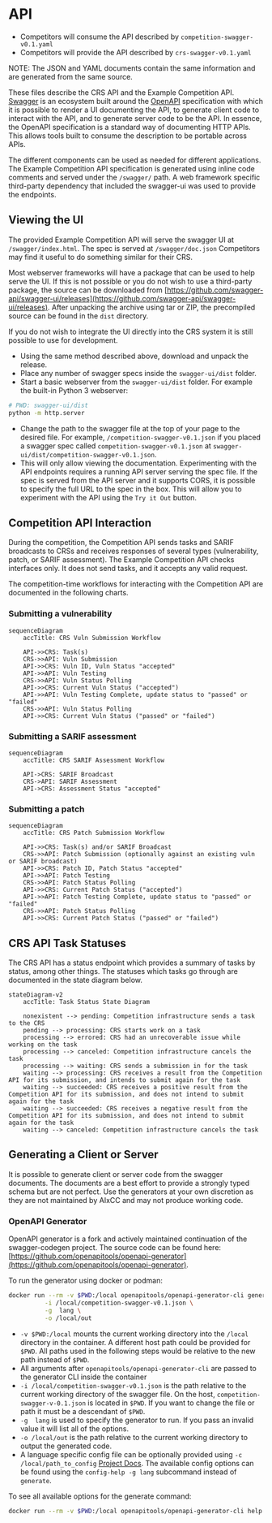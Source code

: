 # API

- Competitors will consume the API described by `competition-swagger-v0.1.yaml`
- Competitors will provide the API described by `crs-swagger-v0.1.yaml`

NOTE: The JSON and YAML documents contain the same information and are generated from the same source.

These files describe the CRS API and the Example Competition API. [Swagger](https://swagger.io/blog/api-strategy/difference-between-swagger-and-openapi/) is an ecosystem built around the [OpenAPI](https://www.openapis.org/what-is-openapi)
specification with which it is possible to render a UI documenting the API, to generate client code to interact with the API, and to generate
server code to be the API. In essence, the OpenAPI specification is a standard way of documenting HTTP APIs. This allows tools built to consume the description
to be portable across APIs.

The different components can be used as needed for different applications. The Example Competition API specification
is generated using inline code comments and served under the `/swagger/` path. A web framework specific third-party dependency that included the
swagger-ui was used to provide the endpoints.

## Viewing the UI

The provided Example Competition API will serve the swagger UI at `/swagger/index.html`. The spec is served at `/swagger/doc.json`
Competitors may find it useful to do something similar for their CRS.

Most webserver frameworks will have a package that can be used to help serve the UI. If this is not possible or you do not wish to use a third-party package,
the source can be downloaded from [https://github.com/swagger-api/swagger-ui/releases](https://github.com/swagger-api/swagger-ui/releases).
After unpacking the archive using tar or ZIP, the precompiled source can be found in the `dist` directory.

If you do not wish to integrate the UI directly into the CRS system it is still possible to use for development.

- Using the same method described above, download and unpack the release.
- Place any number of swagger specs inside the `swagger-ui/dist` folder.
- Start a basic webserver from the `swagger-ui/dist` folder. For example the built-in Python 3 webserver:

```bash
# PWD: swagger-ui/dist
python -m http.server
```

- Change the path to the swagger file at the top of your page to the desired file. For example, `/competition-swagger-v0.1.json` if you placed
  a swagger spec called `competition-swagger-v0.1.json` at `swagger-ui/dist/competition-swagger-v0.1.json`.
- This will only allow viewing the documentation. Experimenting with the API endpoints requires a running API server serving the spec file.
  If the spec is served from the API server and it supports CORS, it is possible to specify the full URL to the spec in the box.
  This will allow you to experiment with the API using the `Try it Out` button.

## Competition API Interaction

During the competition, the Competition API sends tasks and SARIF broadcasts to CRSs and receives responses of several types (vulnerability, patch, or SARIF assessment). The Example Competition API checks interfaces
only. It does not send tasks, and it accepts any valid request.

The competition-time workflows for interacting with the Competition API are documented in the following charts.

### Submitting a vulnerability

```mermaid
sequenceDiagram
    accTitle: CRS Vuln Submission Workflow

    API->>CRS: Task(s)
    CRS->>API: Vuln Submission
    API->>CRS: Vuln ID, Vuln Status "accepted"
    API->>API: Vuln Testing
    CRS->>API: Vuln Status Polling
    API->>CRS: Current Vuln Status ("accepted")
    API->>API: Vuln Testing Complete, update status to "passed" or "failed"
    CRS->>API: Vuln Status Polling
    API->>CRS: Current Vuln Status ("passed" or "failed")
```

### Submitting a SARIF assessment

```mermaid
sequenceDiagram
    accTitle: CRS SARIF Assessment Workflow

    API->CRS: SARIF Broadcast
    CRS->API: SARIF Assessment
    API->CRS: Assessment Status "accepted"
```

### Submitting a patch

```mermaid
sequenceDiagram
    accTitle: CRS Patch Submission Workflow

    API->>CRS: Task(s) and/or SARIF Broadcast
    CRS->>API: Patch Submission (optionally against an existing vuln or SARIF broadcast)
    API->>CRS: Patch ID, Patch Status "accepted"
    API->>API: Patch Testing
    CRS->>API: Patch Status Polling
    API->>CRS: Current Patch Status ("accepted")
    API->>API: Patch Testing Complete, update status to "passed" or "failed"
    CRS->>API: Patch Status Polling
    API->>CRS: Current Patch Status ("passed" or "failed")
```

## CRS API Task Statuses

The CRS API has a status endpoint which provides a summary of tasks by status, among other things. The statuses which tasks go through are documented in the state diagram below.

```mermaid
stateDiagram-v2
    accTitle: Task Status State Diagram

    nonexistent --> pending: Competition infrastructure sends a task to the CRS
    pending --> processing: CRS starts work on a task
    processing --> errored: CRS had an unrecoverable issue while working on the task
    processing --> canceled: Competition infrastructure cancels the task
    processing --> waiting: CRS sends a submission in for the task
    waiting --> processing: CRS receives a result from the Competition API for its submission, and intends to submit again for the task
    waiting --> succeeded: CRS receives a positive result from the Competition API for its submission, and does not intend to submit again for the task
    waiting --> succeeded: CRS receives a negative result from the Competition API for its submission, and does not intend to submit again for the task
    waiting --> canceled: Competition infrastructure cancels the task
```

## Generating a Client or Server

It is possible to generate client or server code from the swagger documents. The documents are a best effort to provide a strongly typed schema but are not perfect.
Use the generators at your own discretion as they are not maintained by AIxCC and may not produce working code.

### OpenAPI Generator

OpenAPI generator is a fork and actively maintained continuation of the swagger-codegen project. The source code can be found here: [https://github.com/openapitools/openapi-generator](https://github.com/openapitools/openapi-generator).

To run the generator using docker or podman:

```bash
docker run --rm -v $PWD:/local openapitools/openapi-generator-cli generate \
          -i /local/competition-swagger-v0.1.json \
          -g  lang \
          -o /local/out
```

- `-v $PWD:/local` mounts the current working directory into the `/local` directory in the container.
  A different host path could be provided for `$PWD`. All paths used in the following steps would be relative to the new path instead of `$PWD`.
- All arguments after `openapitools/openapi-generator-cli` are passed to the generator CLI inside the container
- `-i /local/competition-swagger-v0.1.json` is the path relative to the current working directory of the swagger file. On the host, `competition-swagger-v-0.1.json` is located in `$PWD`.
  If you want to change the file or path it must be a descendant of `$PWD`.
- `-g  lang` is used to specify the generator to run. If you pass an invalid value it will list all of the options.
- `-o /local/out` is the path relative to the current working directory to output the generated code.
- A language specific config file can be optionally provided using `-c /local/path_to_config` [Project Docs](https://github.com/OpenAPITools/openapi-generator/blob/b218e238f4f6cac8c919a78b296d3062bdfec0be/docs/customization.md#customizing-the-generator).
  The available config options can be found using the `config-help -g lang` subcommand instead of `generate`.

To see all available options for the generate command:

```bash
docker run --rm -v $PWD:/local openapitools/openapi-generator-cli help generate
```
